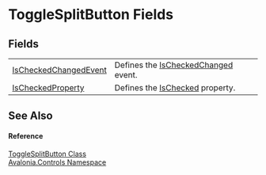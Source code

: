 # ToggleSplitButton Fields




## Fields
<table>
<tr>
<td><a href="F_Avalonia_Controls_ToggleSplitButton_IsCheckedChangedEvent">IsCheckedChangedEvent</a></td>
<td>Defines the <a href="E_Avalonia_Controls_ToggleSplitButton_IsCheckedChanged">IsCheckedChanged</a> event.</td>
</tr>
<tr>
<td><a href="F_Avalonia_Controls_ToggleSplitButton_IsCheckedProperty">IsCheckedProperty</a></td>
<td>Defines the <a href="P_Avalonia_Controls_ToggleSplitButton_IsChecked">IsChecked</a> property.</td>
</tr>
</table>

## See Also


#### Reference
<a href="T_Avalonia_Controls_ToggleSplitButton">ToggleSplitButton Class</a>  
<a href="N_Avalonia_Controls">Avalonia.Controls Namespace</a>  

